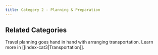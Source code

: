 ```yaml
---
title: Category 2 - Planning & Preparation
---
```

## Related Categories

Travel planning goes hand in hand with arranging transportation. Learn more in [[index-cat3|Transportation]].
